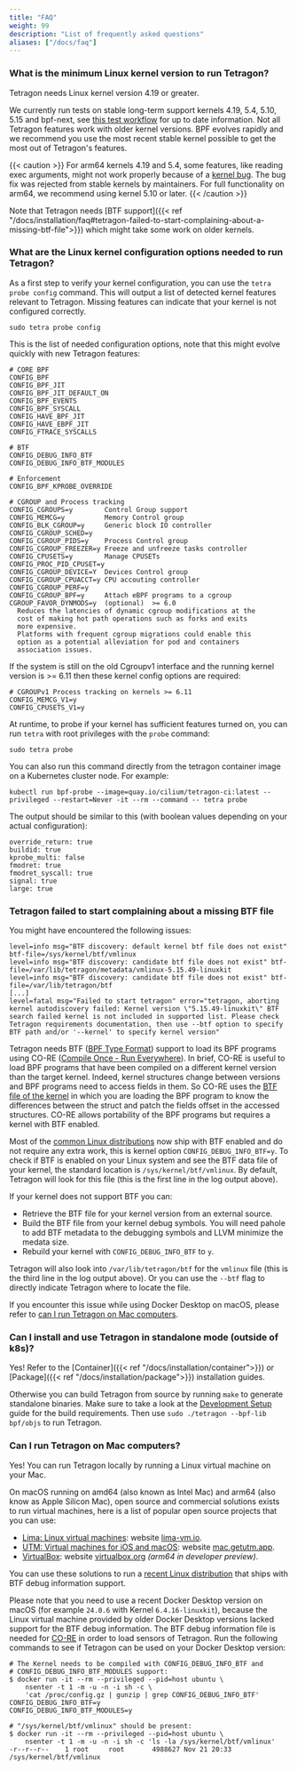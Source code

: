 ```yaml
---
title: "FAQ"
weight: 99
description: "List of frequently asked questions"
aliases: ["/docs/faq"]
---
```


### What is the minimum Linux kernel version to run Tetragon?

Tetragon needs Linux kernel version 4.19 or greater.

We currently run tests on stable long-term support kernels 4.19, 5.4, 5.10,
5.15 and bpf-next, see [this test workflow](https://github.com/cilium/tetragon/actions/workflows/vmtests.yml)
for up to date information. Not all Tetragon features work with older kernel
versions. BPF evolves rapidly and we recommend you use the most recent stable
kernel possible to get the most out of Tetragon's features.

{{< caution >}}
For arm64 kernels 4.19 and 5.4, some features, like reading exec arguments,
might not work properly because of a
[kernel bug](https://lore.kernel.org/stable/20230522203352.738576-1-jolsa@kernel.org/).
The bug fix was rejected from stable kernels by maintainers. For full
functionality on arm64, we recommend using kernel 5.10 or later.
{{< /caution >}}

Note that Tetragon needs [BTF support]({{< ref "/docs/installation/faq#tetragon-failed-to-start-complaining-about-a-missing-btf-file">}})
which might take some work on older kernels.

### What are the Linux kernel configuration options needed to run Tetragon?

As a first step to verify your kernel configuration, you can use the `tetra probe config` command. This will output a list of detected kernel features relevant to Tetragon. Missing features can indicate that your kernel is not configured correctly.

```shell
sudo tetra probe config
```

This is the list of needed configuration options, note that this might evolve
quickly with new Tetragon features:

```
# CORE BPF
CONFIG_BPF
CONFIG_BPF_JIT
CONFIG_BPF_JIT_DEFAULT_ON
CONFIG_BPF_EVENTS
CONFIG_BPF_SYSCALL
CONFIG_HAVE_BPF_JIT
CONFIG_HAVE_EBPF_JIT
CONFIG_FTRACE_SYSCALLS

# BTF
CONFIG_DEBUG_INFO_BTF
CONFIG_DEBUG_INFO_BTF_MODULES

# Enforcement
CONFIG_BPF_KPROBE_OVERRIDE

# CGROUP and Process tracking
CONFIG_CGROUPS=y        Control Group support
CONFIG_MEMCG=y          Memory Control group
CONFIG_BLK_CGROUP=y     Generic block IO controller
CONFIG_CGROUP_SCHED=y
CONFIG_CGROUP_PIDS=y    Process Control group
CONFIG_CGROUP_FREEZER=y Freeze and unfreeze tasks controller
CONFIG_CPUSETS=y        Manage CPUSETs
CONFIG_PROC_PID_CPUSET=y
CONFIG_CGROUP_DEVICE=Y  Devices Control group
CONFIG_CGROUP_CPUACCT=y CPU accouting controller
CONFIG_CGROUP_PERF=y
CONFIG_CGROUP_BPF=y     Attach eBPF programs to a cgroup
CGROUP_FAVOR_DYNMODS=y  (optional)  >= 6.0
  Reduces the latencies of dynamic cgroup modifications at the
  cost of making hot path operations such as forks and exits
  more expensive.
  Platforms with frequent cgroup migrations could enable this
  option as a potential alleviation for pod and containers
  association issues.
```

If the system is still on the old Cgroupv1 interface and the running kernel version
is >= 6.11 then these kernel config options are required:
```
# CGROUPv1 Process tracking on kernels >= 6.11
CONFIG_MEMCG_V1=y
CONFIG_CPUSETS_V1=y
```

At runtime, to probe if your kernel has sufficient features turned on, you can
run `tetra` with root privileges with the `probe` command:

```shell
sudo tetra probe
```

You can also run this command directly from the tetragon container image on a
Kubernetes cluster node. For example:

```shell
kubectl run bpf-probe --image=quay.io/cilium/tetragon-ci:latest --privileged --restart=Never -it --rm --command -- tetra probe
```

The output should be similar to this (with boolean values depending on your
actual configuration):

```
override_return: true
buildid: true
kprobe_multi: false
fmodret: true
fmodret_syscall: true
signal: true
large: true
```

### Tetragon failed to start complaining about a missing BTF file

You might have encountered the following issues:
```
level=info msg="BTF discovery: default kernel btf file does not exist" btf-file=/sys/kernel/btf/vmlinux
level=info msg="BTF discovery: candidate btf file does not exist" btf-file=/var/lib/tetragon/metadata/vmlinux-5.15.49-linuxkit
level=info msg="BTF discovery: candidate btf file does not exist" btf-file=/var/lib/tetragon/btf
[...]
level=fatal msg="Failed to start tetragon" error="tetragon, aborting kernel autodiscovery failed: Kernel version \"5.15.49-linuxkit\" BTF search failed kernel is not included in supported list. Please check Tetragon requirements documentation, then use --btf option to specify BTF path and/or '--kernel' to specify kernel version"
```

Tetragon needs BTF ([BPF Type Format](https://www.kernel.org/doc/html/latest/bpf/btf.html))
support to load its BPF programs using CO-RE ([Compile Once - Run Everywhere](https://nakryiko.com/posts/bpf-core-reference-guide/)).
In brief, CO-RE is useful to load BPF programs that have been compiled on a
different kernel version than the target kernel. Indeed, kernel structures
change between versions and BPF programs need to access fields in them. So
CO-RE uses the [BTF file of the kernel](https://nakryiko.com/posts/btf-dedup/)
in which you are loading the BPF program to know the differences between the
struct and patch the fields offset in the accessed structures. CO-RE allows
portability of the BPF programs but requires a kernel with BTF enabled.

Most of the [common Linux distributions](https://github.com/libbpf/libbpf#bpf-co-re-compile-once--run-everywhere)
now ship with BTF enabled and do not require any extra work, this is kernel
option `CONFIG_DEBUG_INFO_BTF=y`. To check if BTF is enabled on your Linux
system and see the BTF data file of your kernel, the standard location is
`/sys/kernel/btf/vmlinux`. By default, Tetragon will look for this file (this
is the first line in the log output above).

If your kernel does not support BTF you can:
- Retrieve the BTF file for your kernel version from an external source.
- Build the BTF file from your kernel debug symbols. You will need pahole to
  add BTF metadata to the debugging symbols and LLVM minimize the medata size.
- Rebuild your kernel with `CONFIG_DEBUG_INFO_BTF` to `y`.

Tetragon will also look into `/var/lib/tetragon/btf` for the `vmlinux` file
(this is the third line in the log output above). Or you can use the `--btf`
flag to directly indicate Tetragon where to locate the file.

If you encounter this issue while using Docker Desktop on macOS, please refer
to [can I run Tetragon on Mac computers](#can-i-run-tetragon-on-mac-computers).

### Can I install and use Tetragon in standalone mode (outside of k8s)?

Yes! Refer to the [Container]({{< ref "/docs/installation/container">}}) or
[Package]({{< ref "/docs/installation/package">}}) installation guides.

Otherwise you can build Tetragon from source by running `make` to generate standalone
binaries.
Make sure to take a look at the [Development Setup](/docs/contribution-guide/development-setup/)
guide for the build requirements. Then use `sudo ./tetragon --bpf-lib bpf/objs`
to run Tetragon.

### Can I run Tetragon on Mac computers?

Yes! You can run Tetragon locally by running a Linux virtual machine on your
Mac.

On macOS running on amd64 (also known as Intel Mac) and arm64 (also know as
Apple Silicon Mac), open source and commercial solutions exists to run virtual
machines, here is a list of popular open source projects that you can use:
- [Lima: Linux virtual machines](https://github.com/lima-vm/lima): website
  [lima-vm.io](https://lima-vm.io/).
- [UTM: Virtual machines for iOS and macOS](https://github.com/utmapp/UTM):
  website [mac.getutm.app](https://mac.getutm.app/).
- [VirtualBox](https://www.virtualbox.org/browser): website
  [virtualbox.org](https://www.virtualbox.org/) _(arm64 in developer preview)_.

You can use these solutions to run a [recent Linux distribution](https://github.com/libbpf/libbpf#bpf-co-re-compile-once--run-everywhere)
that ships with BTF debug information support.

Please note that you need to use a recent Docker Desktop version on macOS (for example `24.0.6`
with Kernel `6.4.16-linuxkit`), because the Linux
virtual machine provided by older Docker Desktop versions lacked support for the BTF debug information.
The BTF debug information file is needed for [CO-RE](https://nakryiko.com/posts/bpf-portability-and-co-re/)
in order to load sensors of Tetragon. Run the following commands to see if Tetragon can be used on your Docker Desktop version:

```shell
# The Kernel needs to be compiled with CONFIG_DEBUG_INFO_BTF and
# CONFIG_DEBUG_INFO_BTF_MODULES support:
$ docker run -it --rm --privileged --pid=host ubuntu \
    nsenter -t 1 -m -u -n -i sh -c \
    'cat /proc/config.gz | gunzip | grep CONFIG_DEBUG_INFO_BTF'
CONFIG_DEBUG_INFO_BTF=y
CONFIG_DEBUG_INFO_BTF_MODULES=y

# "/sys/kernel/btf/vmlinux" should be present:
$ docker run -it --rm --privileged --pid=host ubuntu \
    nsenter -t 1 -m -u -n -i sh -c 'ls -la /sys/kernel/btf/vmlinux'
-r--r--r--    1 root     root       4988627 Nov 21 20:33 /sys/kernel/btf/vmlinux
```
